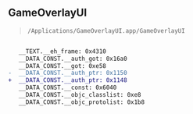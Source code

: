 ## GameOverlayUI

> `/Applications/GameOverlayUI.app/GameOverlayUI`

```diff

   __TEXT.__eh_frame: 0x4310
   __DATA_CONST.__auth_got: 0x16a0
   __DATA_CONST.__got: 0xe58
-  __DATA_CONST.__auth_ptr: 0x1150
+  __DATA_CONST.__auth_ptr: 0x1148
   __DATA_CONST.__const: 0x6040
   __DATA_CONST.__objc_classlist: 0xe8
   __DATA_CONST.__objc_protolist: 0x1b8

```
